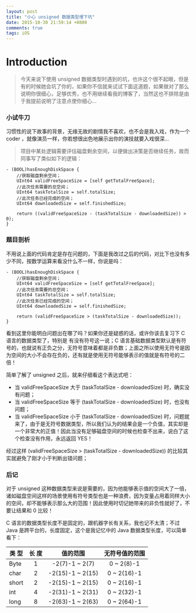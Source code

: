 ```yaml
---
layout: post
title: "小心 unsigned 数据类型埋下坑"
date: 2015-10-30 21:59:14 +0800
comments: true
tags: iOS
---
```


Introduction
============

> 今天来说下使用 unsigned 数据类型时遇到的坑，也许这个很不起眼，但是有的时候她会坑了你的，如果你不信就来试试下面这道题，如果做对了那么说明你很细心，足够优秀，也不用继续看我的博客了，当然这也不排除是由于我提前说明了注意点使你细心...

### 小试牛刀

习惯性的说下故事的背景，无缘无故的剧情我不喜欢，也不会是我入戏，作为一个 coder ，就像演员一样，你若想很出色地展示出你的演技就要入戏很深...

> 项目中某处逻辑需要评估磁盘剩余空间，以便做出决策是否继续任务，故而同事写了类似如下的逻辑：

```objc
- (BOOL)hasEnoughDiskSpace {
    //获取磁盘剩余空间；
    UInt64 validFreeSpaceSize = [self getTotalFreeSpace];
    //此次任务需要的总空间；
    UInt64 taskTotalSize = self.totalSize;
    //此次任务已经完成的空间；
    UInt64 downloadedSize = self.finishedSize;

    return ((validFreeSpaceSize - (taskTotalSize - downloadedSize)) > 0);
}
```

### 题目剖析

不用说上面的代码肯定是存在问题的，下面是我改过之后的代码，对比下也没有多少不同，按数学运算来看没什么不一样，你说是吗：

```objc
- (BOOL)hasEnoughDiskSpace {
    //获取磁盘剩余空间；
    UInt64 validFreeSpaceSize = [self getTotalFreeSpace];
    //此次任务需要的总空间；
    UInt64 taskTotalSize = self.totalSize;
    //此次任务已经完成的空间；
    UInt64 downloadedSize = self.finishedSize;

    return (validFreeSpaceSize > (taskTotalSize - downloadedSize));
}
```
看到这里你能明白问题出在哪了吗？如果你还是疑惑的话，或许你该去复习下 C 语言的数据类型了，特别是 有没有符号这一说；C 语言基础数据类型默认是有符号的，也就说有正负之分，无符号意味着都是非负数；上面之所以使用无符号是因为空间的大小不会存在负的，还有就是使用无符号能够表示的值就是有符号的二倍！

简单了解了 unsigned 之后，就来仔细看这个表达式吧：

* 当 validFreeSpaceSize 大于 (taskTotalSize - downloadedSize) 时，确实没有问题；
* 当 validFreeSpaceSize 等于 (taskTotalSize - downloadedSize) 时，也没有问题；
* 当 validFreeSpaceSize 小于 (taskTotalSize - downloadedSize) 时，问题就来了，由于是无符号数据类型，所以我们认为的结果会是一个负值，其实却是一个非常大的正值！因此当没有足够磁盘空间的时候也检查不出来，说白了这个检查没有作用，永远返回 YES！

经过这样 (validFreeSpaceSize > (taskTotalSize - downloadedSize)) 的比较其实就避免了刚才小于判断出错问题；

### 后记

对于 unsigned 这种数据类型来说是需要的，因为他能够表示值的空间大了一倍，诸如磁盘空间这样的场景使用有符号类型也是一种浪费，因为变量占用着同样大小的空间，却不能够表示那么大的范围！因此使用时切记她带来的非负性就好了，不要让结果和 0 比较！

C 语言的数据类型长度不是固定的，跟机器字长有关系，我也记不太清；不过 Java 是跨平台的，长度固定，这个是我记忆中的 Java 数据类型长度，可以简单看下：

| 类 型 | 长 度 |     值的范围      | 无符号值的范围 |
|------|:-----:|:---------------:|:------------:|
|Byte |  1 | -2(7)-1 ~ 2(7)   | 0 ~ 2(8)-1 |
|char |  2 | -2(15)-1 ~ 2(15) | 0 ~ 2(16)-1|
|short|  2 | -2(15)-1 ~ 2(15) | 0 ~ 2(16)-1|
|int  |  4 | -2(31)-1 ~ 2(31) | 0 ~ 2(32)-1|
|long |  8 | -2(63)-1 ~ 2(63) | 0 ~ 2(64)-1|
